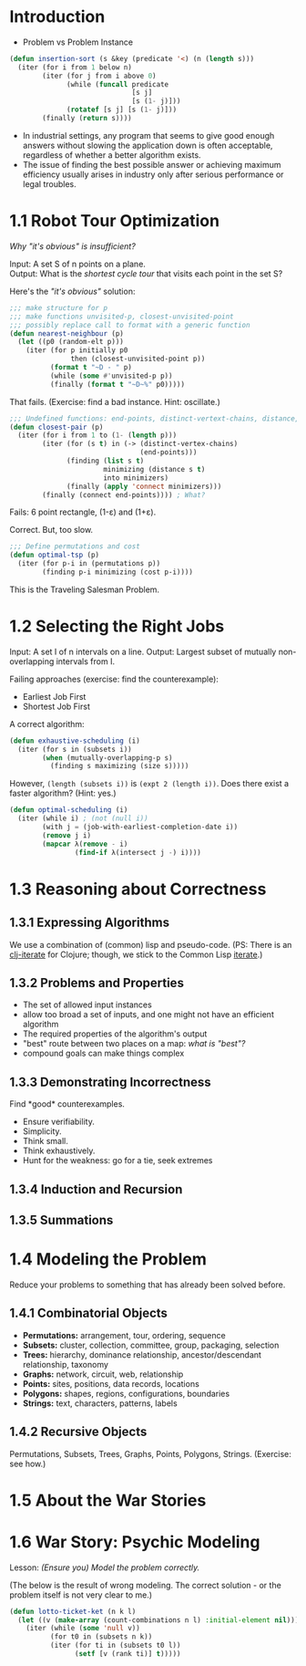 # Introduction

- Problem vs Problem Instance


```lisp
(defun insertion-sort (s &key (predicate '<) (n (length s)))
  (iter (for i from 1 below n)
        (iter (for j from i above 0)
              (while (funcall predicate
                              [s j]
                              [s (1- j)]))
              (rotatef [s j] [s (1- j)]))
        (finally (return s))))
```

- In industrial settings, any program that seems to give good enough answers without slowing the application down is often acceptable, regardless of whether a better algorithm exists.
- The issue of finding the best possible answer or achieving maximum efficiency usually arises in industry only after serious performance or legal troubles.


# 1.1 Robot Tour Optimization

*Why "it's obvious" is insufficient?*

Input: A set S of n points on a plane. <br/>
Output: What is the *shortest cycle tour* that visits each point in the set S?

Here's the *"it's obvious"* solution:
```lisp
;;; make structure for p
;;; make functions unvisited-p, closest-unvisited-point
;;; possibly replace call to format with a generic function
(defun nearest-neighbour (p)
  (let ((p0 (random-elt p)))
    (iter (for p initially p0
               then (closest-unvisited-point p))
          (format t "~D - " p)
          (while (some #'unvisited-p p))
          (finally (format t "~D~%" p0)))))
```

That fails. (Exercise: find a bad instance. Hint: oscillate.)

```lisp
;;; Undefined functions: end-points, distinct-vertext-chains, distance, connect
(defun closest-pair (p)
  (iter (for i from 1 to (1- (length p)))
        (iter (for (s t) in (-> (distinct-vertex-chains)
                                (end-points))) 
              (finding (list s t)
                       minimizing (distance s t)
                       into minimizers)
              (finally (apply 'connect minimizers)))
        (finally (connect end-points)))) ; What?
```
Fails: 6 point rectangle, (1-ε) and (1+ε).

Correct. But, too slow.
```lisp
;;; Define permutations and cost
(defun optimal-tsp (p)
  (iter (for p-i in (permutations p))
        (finding p-i minimizing (cost p-i))))
```
This is the Traveling Salesman Problem.

# 1.2 Selecting the Right Jobs

Input: A set I of n intervals on a line.
Output: Largest subset of mutually non-overlapping intervals from I.

Failing approaches (exercise: find the counterexample):

- Earliest Job First
- Shortest Job First

A correct algorithm:

```lisp
(defun exhaustive-scheduling (i)
  (iter (for s in (subsets i))
        (when (mutually-overlapping-p s)
          (finding s maximizing (size s)))))
```

However, `(length (subsets i))` is `(expt 2 (length i))`. Does there exist a faster algorithm? (Hint: yes.)

```lisp
(defun optimal-scheduling (i)
  (iter (while i) ; (not (null i))
        (with j = (job-with-earliest-completion-date i))
        (remove j i)
        (mapcar λ(remove - i)
                (find-if λ(intersect j -) i))))
```

# 1.3 Reasoning about Correctness

## 1.3.1 Expressing Algorithms

We use a combination of (common) lisp and pseudo-code. (PS: There is an [clj-iterate](https://github.com/jpalmucci/clj-iterate) for Clojure; though, we stick to the Common Lisp [iterate](https://digikar99.github.io/common-lisp.readthedocs/iterate/).)

## 1.3.2 Problems and Properties

- The set of allowed input instances
- allow too broad a set of inputs, and one might not have an efficient algorithm
- The required properties of the algorithm's output
- "best" route between two places on a map: *what is "best"?*
- compound goals can make things complex

## 1.3.3 Demonstrating Incorrectness

Find \*good\* counterexamples.

- Ensure verifiability.
- Simplicity.
- Think small.
- Think exhaustively.
- Hunt for the weakness: go for a tie, seek extremes

## 1.3.4 Induction and Recursion

## 1.3.5 Summations

# 1.4 Modeling the Problem

Reduce your problems to something that has already been solved before.

## 1.4.1 Combinatorial Objects

- **Permutations:** arrangement, tour, ordering, sequence
- **Subsets:** cluster, collection, committee, group, packaging, selection
- **Trees:** hierarchy, dominance relationship, ancestor/descendant relationship, taxonomy
- **Graphs:** network, circuit, web, relationship
- **Points:** sites, positions, data records, locations
- **Polygons:** shapes, regions, configurations, boundaries
- **Strings:** text, characters, patterns, labels

## 1.4.2 Recursive Objects

Permutations, Subsets, Trees, Graphs, Points, Polygons, Strings. (Exercise: see how.)

# 1.5 About the War Stories

# 1.6 War Story: Psychic Modeling

Lesson: *(Ensure you) Model the problem correctly.*

(The below is the result of wrong modeling. The correct solution - or the problem itself is not very clear to me.)

```lisp
(defun lotto-ticket-ket (n k l)
  (let ((v (make-array (count-combinations n l) :initial-element nil)))
    (iter (while (some 'null v))
          (for t0 in (subsets n k))
          (iter (for ti in (subsets t0 l))
                (setf [v (rank ti)] t)))))
```
